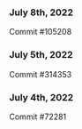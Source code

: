 ### July 8th, 2022

Commit #105208

### July 5th, 2022

Commit #314353


### July 4th, 2022

Commit #72281
